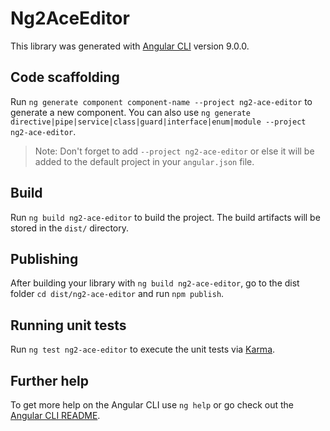 # Ng2AceEditor

This library was generated with [Angular CLI](https://github.com/angular/angular-cli) version 9.0.0.

## Code scaffolding

Run `ng generate component component-name --project ng2-ace-editor` to generate a new component. You can also use `ng generate directive|pipe|service|class|guard|interface|enum|module --project ng2-ace-editor`.
> Note: Don't forget to add `--project ng2-ace-editor` or else it will be added to the default project in your `angular.json` file. 

## Build

Run `ng build ng2-ace-editor` to build the project. The build artifacts will be stored in the `dist/` directory.

## Publishing

After building your library with `ng build ng2-ace-editor`, go to the dist folder `cd dist/ng2-ace-editor` and run `npm publish`.

## Running unit tests

Run `ng test ng2-ace-editor` to execute the unit tests via [Karma](https://karma-runner.github.io).

## Further help

To get more help on the Angular CLI use `ng help` or go check out the [Angular CLI README](https://github.com/angular/angular-cli/blob/master/README.md).
